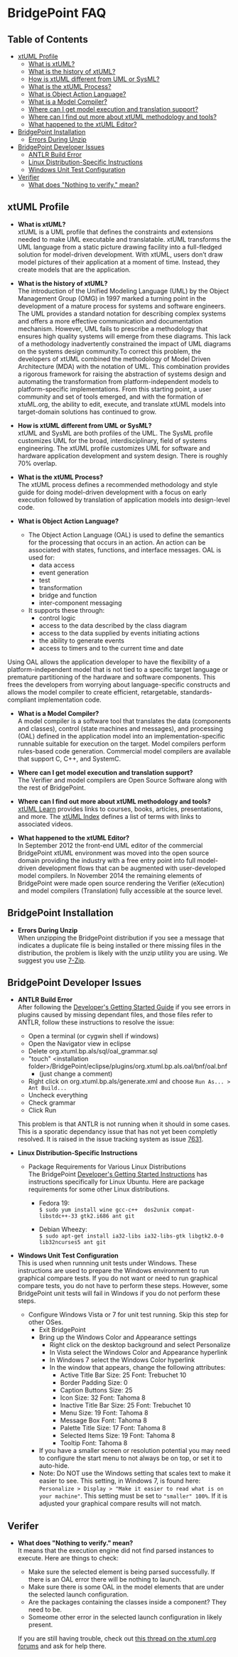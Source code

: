 # BridgePoint FAQ

## Table of Contents
  * [xtUML Profile](#xtuml_profile)
    * [What is xtUML?](#whatisxtuml)
    * [What is the history of xtUML?](#xtumlhistory)
    * [How is xtUML different from UML or SysML?](#differences)
    * [What is the xtUML Process?](#xtumlprocess)
    * [What is Object Action Language?](#whatisoal)
    * [What is a Model Compiler?](#whatismc)
    * [Where can I get model execution and translation support?](#xt_support)
    * [Where can I find out more about xtUML methodology and tools?](#morextumlinfo)
    * [What happened to the xtUML Editor?](#xtumleditor)
  * [BridgePoint Installation](#installation)
    * [Errors During Unzip](#unziperrors)
  * [BridgePoint Developer Issues](#bpdevelopers)
    * [ANTLR Build Error](#antlrbuilderror)
    * [Linux Distribution-Specific Instructions](#linux)
    * [Windows Unit Test Configuration](#windowstesting)
  * [Verifier](#verifier)
    * [What does "Nothing to verify." mean?](#nothingtoverify) 

xtUML Profile <a id="xtuml_profile"></a>
------------
  * **What is xtUML?**  <a id="whatisxtuml"></a>  
  xtUML is a UML profile that defines the constraints and extensions needed to make UML executable and translatable. xtUML transforms the UML language from a static picture drawing facility into a full-fledged solution for model-driven development. With xtUML, users don’t draw model pictures of their application at a moment of time. Instead, they create models that are the application.
  
  * **What is the history of xtUML?**   <a id="xtumlhistory"></a>  
  The introduction of the Unified Modeling Language (UML) by the Object Management Group (OMG) in 1997 marked a turning point in the development of a mature process for systems and software engineers. The UML provides a standard notation for describing complex systems and offers a more effective communication and documentation mechanism. However, UML fails to prescribe a methodology that ensures high quality systems will emerge from these diagrams. This lack of a methodology inadvertently constrained the impact of UML diagrams on the systems design community.To correct this problem, the developers of xtUML combined the methodology of Model Driven Architecture (MDA) with the notation of UML. This combination provides a rigorous framework for raising the abstraction of systems design and automating the transformation from platform-independent models to platform-specific implementations. From this starting point, a user community and set of tools emerged, and with the formation of xtuML.org, the ability to edit, execute, and translate xtUML models into target-domain solutions has continued to grow.
  
  * **How is xtUML different from UML or SysML?**   <a id="differences"></a>  
  xtUML and SysML are both profiles of the UML. The SysML profile customizes UML for the broad, interdisciplinary, field of systems engineering. The xtUML profile customizes UML for software and hardware application development and system design.  There is roughly 70% overlap.
  
  * **What is the xtUML Process?**   <a id="xtumlprocess"></a>  
  The xtUML process defines a recommended methodology and style guide for doing model-driven development with a focus on early execution followed by translation of application models into design-level code.
  
  * **What is Object Action Language?**   <a id="whatisoal"></a>  
    * The Object Action Language (OAL) is used to define the semantics for the processing that occurs in an action. An action can be associated with states, functions, and interface messages. OAL is used for:
      * data access
      * event generation
      * test
      * transformation
      * bridge and function
      * inter-component messaging  
    * It supports these through:  
      * control logic
      * access to the data described by the class diagram
      * access to the data supplied by events initiating actions
      * the ability to generate events
      * access to timers and to the current time and date  
  
  Using OAL allows the application developer to have the flexibility of a platform-independent model that is not tied to a specific target language or premature partitioning of the hardware and software components. This frees the developers from worrying about language-specific constructs and allows the model compiler to create efficient, retargetable, standards-compliant implementation code.
  
  * **What is a Model Compiler?**   <a id="whatismc"></a>  
  A model compiler is a software tool that translates the data (components and classes), control (state machines and messages), and processing (OAL) defined in the application model into an implementation-specific runnable suitable for execution on the target. Model compilers perform rules-based code generation. Commercial model compilers are available that support C, C++, and SystemC.
  
  * **Where can I get model execution and translation support?**   <a id="xt_support"></a>  
  The Verifier and model compilers are Open Source Software along with the rest of BridgePoint.

  * **Where can I find out more about xtUML methodology and tools?**   <a id="morextumlinfo"></a>  
[xtUML Learn](https://xtuml.org/learn/) provides links to courses, books, articles, presentations, and more.  The [xtUML Index](https://www.xtuml.org/index/) defines a list of terms with links to associated videos.
  
  * **What happened to the xtUML Editor?**  <a id="xtumleditor"></a>  
In September 2012 the front-end UML editor of the commercial BridgePoint xtUML environment was moved into the open source domain providing the industry with a free entry point into full model-driven development flows that can be augmented with user-developed model compilers. In November 2014 the remaining elements of BridgePoint were made open source rendering the Verifier (eXecution) and model compilers (Translation) fully accessible at the source level.  

BridgePoint Installation <a id="installation"></a>
------------
* **Errors During Unzip**  <a id="unziperrors"></a>  
  When unzipping the BridgePoint distribution if you see a message that indicates a duplicate file is 
  being installed or there missing files in the distribution, the problem is likely with the 
  unzip utility you are using.  We suggest you use [7-Zip](http://www.7-zip.org/download.html).
  
BridgePoint Developer Issues <a id="bpdevelopers"></a>
----------------------------

* **ANTLR Build Error** <a id="antlrbuilderror"></a>  
  After following the [Developer's Getting Started Guide](https://github.com/xtuml/bridgepoint/blob/master/doc-bridgepoint/process/Developer%20Getting%20Started%20Guide.md) 
  if you see errors in plugins caused by missing dependant files, and those files refer to ANTLR, follow these 
  instructions to resolve the issue:
 
  - Open a terminal (or cygwin shell if windows)
  - Open the Navigator view in eclipse
  - Delete org.xtuml.bp.als/sql/oal_grammar.sql
  - "touch" \<installation folder\>/BridgePoint/eclipse/plugins/org.xtuml.bp.als.oal/bnf/oal.bnf
    - (just change a comment)
  - Right click on org.xtuml.bp.als/generate.xml and choose ```Run As... > Ant Build...```
  - Uncheck everything
  - Check grammar
  - Click Run  
  
  This problem is that ANTLR is not running when it should in some cases. This is a sporatic dependancy 
  issue that has not yet been completly resolved.  It is raised in the issue tracking system as 
  issue [7631](https://support.onefact.net/redmine/issues/7631).
  
* **Linux Distribution-Specific Instructions** <a id="linux"></a>
  * Package Requirements for Various Linux Distributions  
    The BridgePoint [Developer's Getting Started Instructions](https://github.com/xtuml/bridgepoint/blob/master/doc-bridgepoint/process/Developer%20Getting%20Started%20Guide.md) 
    has instructions specifically for Linux Ubuntu. Here are package requirements for some other Linux distributions.  
      * Fedora 19:  
        ```$ sudo yum install wine gcc-c++  dos2unix compat-libstdc++-33 gtk2.i686 ant git```
      
      * Debian Wheezy:  
        ```$ sudo apt-get install ia32-libs ia32-libs-gtk libgtk2.0-0 lib32ncurses5 ant git```
  
* **Windows Unit Test Configuration**  <a id="windowstesting"></a>  
  This is used when runnning unit tests under Windows.  These instructions are used to prepare the Windows environment to run graphical compare tests.  If you do not want or need to run graphical compare tests, you do not have to perform these steps.  However, some BridgePoint unit tests will fail in Windows if you do not perform these steps.

  - Configure Windows Vista or 7 for unit test running.   Skip this step for other OSes.
    - Exit BridgePoint
    - Bring up the Windows Color and Appearance settings
      - Right click on the desktop background and select Personalize
      - In Vista select the Windows Color and Appearance hyperlink
      - In Windows 7 select the Windows Color hyperlink
      - In the window that appears, change the following attributes:
        - Active Title Bar    Size: 25 Font: Trebuchet 10
        - Border Padding      Size: 0
        - Caption Buttons     Size: 25
        - Icon                Size: 32 Font: Tahoma 8
        - Inactive Title Bar  Size: 25 Font: Trebuchet 10
        - Menu                Size: 19 Font: Tahoma 8
        - Message Box                  Font: Tahoma 8
        - Palette Title       Size: 17 Font: Tahoma 8
        - Selected Items      Size: 19 Font: Tahoma 8
        - Tooltip                      Font: Tahoma 8
    - If you have a smaller screen or resolution potential you may need to configure the start menu to not always be on top, or set it to auto-hide.
    - Note: Do NOT use the Windows setting that scales text to make it easier to see. This setting, in Windows 7, is found here: ```Personalize > Display > "Make it easier to read what is on your machine"```.  This setting must be set to ```"smaller" 100%```.  If it is adjusted your graphical compare results will not match.
  
Verifer <a id="verifier"></a>
------------

* **What does "Nothing to verify." mean?**  <a id="nothingtoverify"></a>  
  It means that the execution engine did not find parsed instances to execute. Here are things to check:
  * Make sure the selected element is being parsed successfully. If there is an OAL error there will be nothing to launch.
  * Make sure there is some OAL in the model elements that are under the selected launch configuration.
  * Are the packages containing the classes inside a component? They need to be.
  * Someome other error in the selected launch configuration in likely present.  
  
  If you are still having trouble, check out [this thread on the xtuml.org forums](https://xtuml.org/community/topic/what-does-nothing-to-verify-mean/) and ask for help there.

